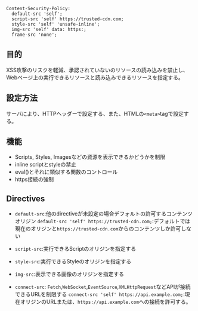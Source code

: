 ```CSP
Content-Security-Policy: 
  default-src 'self';
  script-src 'self' https://trusted-cdn.com;
  style-src 'self' 'unsafe-inline';
  img-src 'self' data: https:;
  frame-src 'none';
```
## 目的
XSS攻撃のリスクを軽減、承認されていないのリソースの読み込みを禁止し、Webページ上の実行できるリソースと読み込みできるリソースを指定する。

## 設定方法
サーバにより、HTTPヘッダーで設定する、また、HTMLの`<meta>`tagで設定する。

## 機能
- Scripts, Styles, Imagesなどの資源を表示できるかどうかを制限
- inline scriptとstyleの禁止
- eval()とそれに類似する関数のコントロール
- https接続の強制

## Directives
- `default-src`:他のdirectiveが未設定の場合デフォルトの許可するコンテンツオリジン
  `default-src 'self' https://trusted-cdn.com;`:デフォルトでは現在のオリジンと`https://trusted-cdn.com`からのコンテンツしか許可しない
  
- `script-src`:実行できるScriptのオリジンを指定する
- `style-src`:実行できるStyleのオリジンを指定する
- `img-src`:表示できる画像のオリジンを指定する
- `connect-src`: 
  `Fetch`,`WebSocket`,`EventSource`,`XMLHttpRequest`などAPIが接続できるURLを制限する
  `connect-src 'self' https://api.example.com;`:現在オリジンのURLまたは、`https://api.example.com`への接続を許可する。